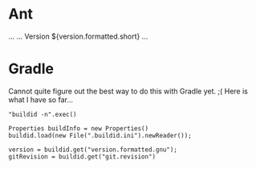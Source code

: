 # Ant

<project>
	...
	<exec executable = "buildid">
		<arg value = "-n">
	</exec>
	<loadproperties srcFile = ".buildid.ini" />
	...
	<echo>Version ${version.formatted.short}</echo>
	...
</project>

# Gradle

Cannot quite figure out the best way to do this with Gradle yet. ;( Here is 
what I have so far... 

```
"buildid -n".exec()

Properties buildInfo = new Properties()
buildid.load(new File(".buildid.ini").newReader());

version = buildid.get("version.formatted.gnu");
gitRevision = buildid.get("git.revision")
```
